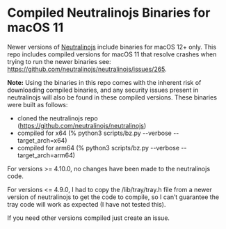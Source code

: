 # Compiled Neutralinojs Binaries for macOS 11
Newer versions of [Neutralinojs](https://github.com/neutralinojs/neutralinojs) include binaries for macOS 12+ only. This repo includes compiled versions for macOS 11 that resolve crashes when trying to run the newer binaries see: https://github.com/neutralinojs/neutralinojs/issues/265.

**Note:** Using the binaries in this repo comes with the inherent risk of downloading compiled binaries, and any security issues present in neutralinojs will also be found in these compiled versions. These binaries were built as follows:

- cloned the neutralinojs repo (https://github.com/neutralinojs/neutralinojs)
- compiled for x64 (% python3 scripts/bz.py --verbose --target_arch=x64)
- compiled for arm64 (% python3 scripts/bz.py --verbose --target_arch=arm64)

For versions >= 4.10.0, no changes have been made to the neutralinojs code.

For versions <= 4.9.0, I had to copy the /lib/tray/tray.h file from a newer version of neutralinojs to get the code to compile, so I can’t guarantee the tray code will work as expected (I have not tested this).

If you need other versions compiled just create an issue.
